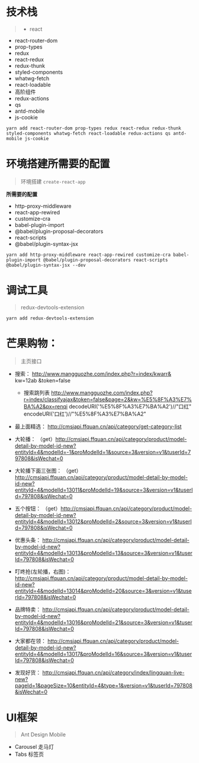 # 技术栈
> - react
  - react-router-dom
  - prop-types
  - redux
  - react-redux
  - redux-thunk
  - styled-components
  - whatwg-fetch
  - react-loadable
  - 高阶组件
  - redux-actions
  - qs 
  - antd-mobile
  - js-cookie


`yarn add react-router-dom prop-types redux react-redux redux-thunk styled-components whatwg-fetch react-loadable redux-actions qs antd-mobile js-cookie`


# 环境搭建所需要的配置
> 环境搭建  `create-react-app`

**所需要的配置**
- http-proxy-middleware
- react-app-rewired 
- customize-cra
- babel-plugin-import
- @babel/plugin-proposal-decorators 
- react-scripts 
- @babel/plugin-syntax-jsx


`yarn add http-proxy-middleware react-app-rewired customize-cra babel-plugin-import @babel/plugin-proposal-decorators react-scripts @babel/plugin-syntax-jsx --dev`

# 调试工具

> redux-devtools-extension


`yarn add redux-devtools-extension`



# 芒果购物：
> 主页接口
   * 搜索：
      http://www.mangguozhe.com/index.php?r=index/kwarr& kw=12ab &token=false
     - 搜索跳列表
      http://www.mangguozhe.com/index.php?r=index/classifyajax&token=false&page=2&kw=%E5%8F%A3%E7%BA%A2&px=renqi
          decodeURI('%E5%8F%A3%E7%BA%A2')//"口红"
          encodeURI('口红')//"%E5%8F%A3%E7%BA%A2"

     
  * 最上面精选：
       http://cmsjapi.ffquan.cn/api/category/get-category-list 
  
  * 大轮播：
      （get）http://cmsjapi.ffquan.cn/api/category/product/model-detail-by-model-id-new?entityId=4&modelId=-1&proModelId=1&source=3&version=v1&tuserId=797808&isWechat=0
  
  * 大轮播下面三张图：
      （get）http://cmsjapi.ffquan.cn/api/category/product/model-detail-by-model-id-new?entityId=4&modelId=13011&proModelId=19&source=3&version=v1&tuserId=797808&isWechat=0
  
  * 五个按钮：
      （get）http://cmsjapi.ffquan.cn/api/category/product/model-detail-by-model-id-new?entityId=4&modelId=13012&proModelId=2&source=3&version=v1&tuserId=797808&isWechat=0
  
  * 优惠头条：
       http://cmsjapi.ffquan.cn/api/category/product/model-detail-by-model-id-new?entityId=4&modelId=13013&proModelId=13&source=3&version=v1&tuserId=797808&isWechat=0 
  
  * 叮咚抢(左轮播，右图)：
       http://cmsjapi.ffquan.cn/api/category/product/model-detail-by-model-id-new?entityId=4&modelId=13014&proModelId=20&source=3&version=v1&tuserId=797808&isWechat=0 
  
  * 品牌特卖：
       http://cmsjapi.ffquan.cn/api/category/product/model-detail-by-model-id-new?entityId=4&modelId=13016&proModelId=21&source=3&version=v1&tuserId=797808&isWechat=0 
  
  * 大家都在领：
       http://cmsjapi.ffquan.cn/api/category/product/model-detail-by-model-id-new?entityId=4&modelId=13017&proModelId=16&source=3&version=v1&tuserId=797808&isWechat=0 
  
  * 发现好货：
       http://cmsjapi.ffquan.cn/api/category/index/lingquan-live-new?pageId=1&pageSize=10&entityId=4&type=1&version=v1&tuserId=797808&isWechat=0 

  





# UI框架

> Ant Design Mobile 
  - Carousel 走马灯
  - Tabs 标签页
